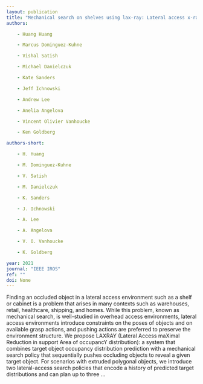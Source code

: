 ```yaml
---
layout: publication
title: "Mechanical search on shelves using lax-ray: Lateral access x-ray"
authors:

    - Huang Huang

    - Marcus Dominguez-Kuhne

    - Vishal Satish

    - Michael Danielczuk

    - Kate Sanders

    - Jeff Ichnowski

    - Andrew Lee

    - Anelia Angelova

    - Vincent Olivier Vanhoucke

    - Ken Goldberg

authors-short:

    - H. Huang

    - M. Dominguez-Kuhne

    - V. Satish

    - M. Danielczuk

    - K. Sanders

    - J. Ichnowski

    - A. Lee

    - A. Angelova

    - V. O. Vanhoucke

    - K. Goldberg

year: 2021
journal: "IEEE IROS"
ref: ""
doi: None
---
```


Finding an occluded object in a lateral access environment such as a shelf or cabinet is a problem that arises in many contexts such as warehouses, retail, healthcare, shipping, and homes. While this problem, known as mechanical search, is well-studied in overhead access environments, lateral access environments introduce constraints on the poses of objects and on available grasp actions, and pushing actions are preferred to preserve the environment structure. We propose LAXRAY (Lateral Access maXimal Reduction in support Area of occupancY distribution): a system that combines target object occupancy distribution prediction with a mechanical search policy that sequentially pushes occluding objects to reveal a given target object. For scenarios with extruded polygonal objects, we introduce two lateral-access search policies that encode a history of predicted target distributions and can plan up to three …
    